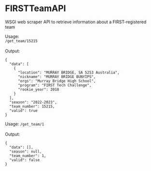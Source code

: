 # FIRSTTeamAPI
WSGI web scraper API to retrieve information about a FIRST-registered team

Usage:  
```/get_team/15215```  <br> <br>
Output:
```
{
  "data": [
    {
      "location": "MURRAY BRIDGE, SA 5253 Australia",
      "nickname": "MURRAY BRIDGE BUNYIPS",
      "orgs": "Murray Bridge High School",
      "program": "FIRST Tech Challenge",
      "rookie_year": 2018
    }
  ],
  "season": "2022-2023",
  "team_number": 15215,
  "valid": true
}
```

Usage:
```/get_team/1```  <br> <br>
Output:
```
{
  "data": [],
  "season": null,
  "team_number": 1,
  "valid": false
}
```